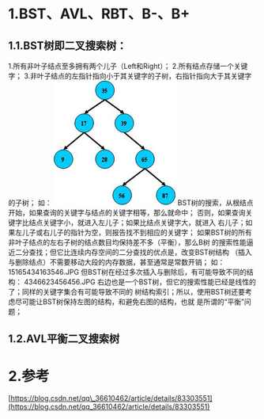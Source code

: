# 1.BST、AVL、RBT、B-、B+
## 1.1.**BST树**即二叉搜索树：
1.所有非叶子结点至多拥有两个儿子（Left和Right）；
2.所有结点存储一个关键字；
3.非叶子结点的左指针指向小于其关键字的子树，右指针指向大于其关键字的子树；
如：
![](/static/image/454774631643454343.JPG)
BST树的搜索，从根结点开始，如果查询的关键字与结点的关键字相等，那么就命中；
否则，如果查询关键字比结点关键字小，就进入左儿子；如果比结点关键字大，就进入
右儿子；如果左儿子或右儿子的指针为空，则报告找不到相应的关键字；
如果BST树的所有非叶子结点的左右子树的结点数目均保持差不多（平衡），那么B树
的搜索性能逼近二分查找；但它比连续内存空间的二分查找的优点是，改变BST树结构
（插入与删除结点）不需要移动大段的内存数据，甚至通常是常数开销；
如：
15165434163546.JPG
但BST树在经过多次插入与删除后，有可能导致不同的结构：
4346623456456.JPG
右边也是一个BST树，但它的搜索性能已经是线性的了；同样的关键字集合有可能导致不同的
树结构索引；所以，使用BST树还要考虑尽可能让BST树保持左图的结构，和避免右图的结构，也就
是所谓的“平衡”问题； 
## 1.2.AVL平衡二叉搜索树

# 2.参考

[https://blog.csdn.net/qq\_36610462/article/details/83303551](https://blog.csdn.net/qq_36610462/article/details/83303551)

